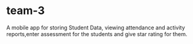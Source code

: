 # team-3
A mobile app for storing Student Data, viewing attendance and activity reports,enter assessment for the students and give star rating for them.


